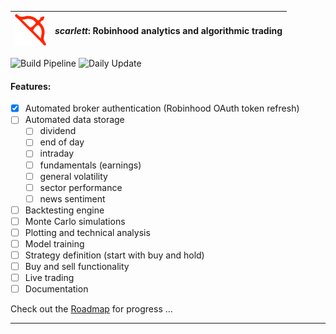 | <img src="img/arc3.png" width="50" /> | _scarlett_: Robinhood analytics and algorithmic trading |
| ------------------------------------- | ------------------------------------------------------- |


![Build Pipeline](https://github.com/suchak1/scarlett/workflows/Build%20Pipeline/badge.svg) ![Daily Update](https://github.com/suchak1/scarlett/workflows/Daily%20Update/badge.svg)

#### Features:

- [x] Automated broker authentication (Robinhood OAuth token refresh)
- [ ] Automated data storage
  - [ ] dividend
  - [ ] end of day
  - [ ] intraday
  - [ ] fundamentals (earnings)
  - [ ] general volatility
  - [ ] sector performance
  - [ ] news sentiment
- [ ] Backtesting engine
- [ ] Monte Carlo simulations
- [ ] Plotting and technical analysis
- [ ] Model training
- [ ] Strategy definition (start with buy and hold)
- [ ] Buy and sell functionality
- [ ] Live trading
- [ ] Documentation

Check out the [Roadmap](https://github.com/suchak1/scarlett/projects/2) for progress
...

---
